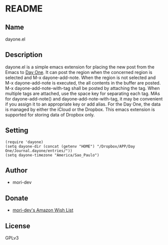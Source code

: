 # README

## Name

dayone.el

## Description

dayone.el is a simple emacs extension for placing the new post from the Emacs to [Day One](http://dayoneapp.com). It can post the region when the concerned region is selected and M-x dayone-add-note. When the region is not selected and M-x dayone-add-note is executed, the all contents in the buffer are posted. M-x dayone-add-note-with-tag shall be posted by attaching the tag. When multiple tags are attached, use the space key for separating each tag.
MAs for dayone-add-note() and dayone-add-note-with-tag, it may be convenient if you assign it to an appropriate key or add alias.
For the Day One, the data is managed by either the iCloud or the Dropbox.  This emacs extension is supported for storing data of Dropbox only.

## Setting

```
(require 'dayone)
(setq dayone-dir (concat (getenv "HOME") "/Dropbox/APP/Day One/Journal.dayone/entries/"))
(setq dayone-timezone "America/Sao_Paulo")
```

## Author

* mori-dev


## Donate

* [mori-dev's Amazon Wish List](http://www.amazon.co.jp/registry/wishlist/3U1LOHTPSDG9V)

## License

GPLv3
